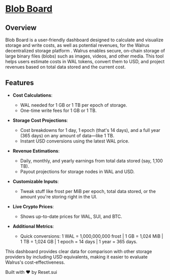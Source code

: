 # [Blob Board](https://blobboard.wal.app)

## Overview

Blob Board is a user-friendly dashboard designed to calculate and visualize storage and write costs, as well as potential revenues, for the Walrus decentralized storage platform . Walrus enables secure, on-chain storage of large binary files (blobs) such as images, videos, and other media. This tool helps users estimate costs in WAL tokens, convert them to USD, and project revenues based on total data stored and the current cost.

## Features

- **Cost Calculations**:
  - WAL needed for 1 GB or 1 TB per epoch of storage.
  - One-time write fees for 1 GB or 1 TB.

- **Storage Cost Projections**:
  - Cost breakdowns for 1 day, 1 epoch (that's 14 days), and a full year (365 days) on any amount of data—like 1 TB.
  - Instant USD conversions using the latest WAL price.

- **Revenue Estimations**:
  - Daily, monthly, and yearly earnings from total data stored (say, 1,100 TB).
  - Payout projections for storage nodes in WAL and USD.

- **Customizable Inputs**:
  - Tweak stuff like frost per MiB per epoch, total data stored, or the amount you're storing right in the UI.

- **Live Crypto Prices**:
  - Shows up-to-date prices for WAL, SUI, and BTC.

- **Additional Metrics**:
  - Quick conversions: 1 WAL = 1,000,000,000 frost | 1 GB = 1,024 MiB | 1 TB = 1,024 GB | 1 epoch = 14 days | 1 year = 365 days.

This dashboard provides clear data for comparison with other storage providers by including USD equivalents, making it easier to evaluate Walrus's cost-effectiveness.

Built with ❤️ by Reset.sui
